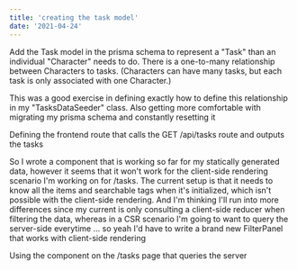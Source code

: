 ```yaml
---
title: 'creating the task model'
date: '2021-04-24'
---
```


Add the Task model in the prisma schema to represent a "Task" than an individual "Character" needs to do.  There is a one-to-many relationship between Characters to tasks.  (Characters can have many tasks, but each task is only associated with one Character.)

This was a good exercise in defining exactly how to define this relationship in my "TasksDataSeeder" class.  Also getting more comfortable with migrating my prisma schema and constantly resetting it

Defining the frontend route that calls the GET /api/tasks route and outputs the tasks

So I wrote a <FilterPanel /> component that is working so far for my statically generated data, however it seems that it won't work for the client-side rendering scenario I'm working on for /tasks.  The current setup is that it needs to know all the items and searchable tags when it's initialized, which isn't possible with the client-side rendering.  And I'm thinking I'll run into more differences since my current <FilterPanel /> is only consulting a client-side reducer when filtering the data, whereas in a CSR scenario I'm going to want to query the server-side everytime ... so yeah I'd have to write a brand new FilterPanel that works with client-side rendering

Using the <Dropdown /> component on the /tasks page that queries the server

